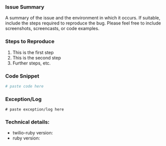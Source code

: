<!--
If this is a feature request, make sure you search Issues for an existing request before creating a new one!

Please utilize the template below to help us resolve your issue.

Note that many issues can be resolved by updating to the latest version.
-->

### Issue Summary
A summary of the issue and the environment in which it occurs. If suitable, include the steps required to reproduce the bug. Please feel free to include screenshots, screencasts, or code examples.

### Steps to Reproduce
1. This is the first step
2. This is the second step
3. Further steps, etc.

### Code Snippet
```ruby
# paste code here
```

### Exception/Log
```
# paste exception/log here
```

### Technical details:
* twilio-ruby version: 
* ruby version:

